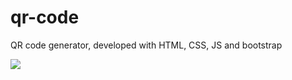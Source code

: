 # qr-code
QR code generator, developed with HTML, CSS, JS and bootstrap

<img src="https://user-images.githubusercontent.com/110244419/216748354-595f7704-b331-46f3-80c4-0d89b443736a.jpg">
